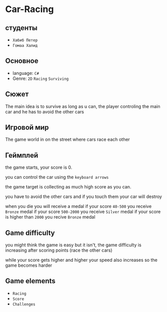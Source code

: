 # Car-Racing
## студенты
- `Хабиб Петер`
- `Гомаа Халид`
## Основное
- language: `C#`
- Genre: `2D` `Racing` `Surviving` 
## Сюжет
The main idea is to survive as long as u can, the player controling the main car and he has to avoid the other cars

## Игровой мир
The game world in on the street where cars race each other

## Геймплей
the game starts, your score is 0.

you can control the car using the `keyboard arrows`

the game target is collecting as much high score as you can.

you have to avoid the other cars and if you touch them your car will destroy

when you die you will receive a medal
if your score `40-500` you receive `Bronze` medal
if your score `500-2000` you receive `Silver` medal
if your score is higher than `2000` you recive `Bronze` medal

## Game difficulty
you might think the game is easy but it isn't, the game difficulty is increasing after scoring points (race the other cars)

while your score gets higher and higher your speed also increases so the game becomes harder

## Game elements
- `Racing`
- `Score`
- `Challenges`

